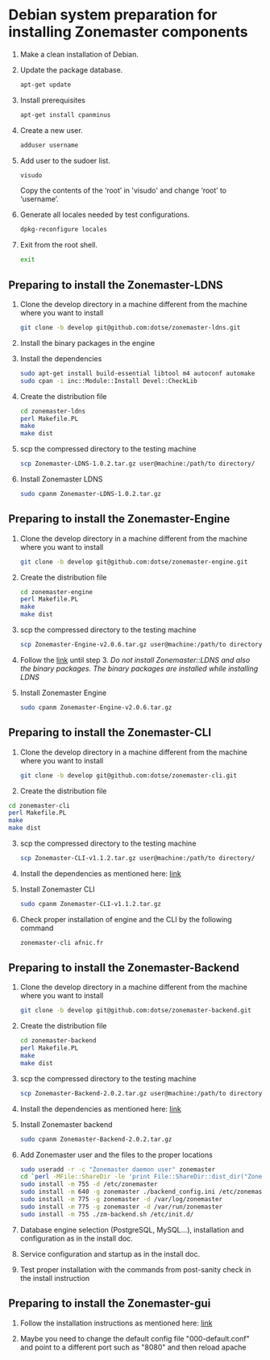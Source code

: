 # Debian system preparation for installing Zonemaster components

1. Make a clean installation of Debian.

2. Update the package database.

   ```sh
   apt-get update
   ```

3. Install prerequisites

   ```sh
   apt-get install cpanminus
   ```

4. Create a new user.

   ```sh
   adduser username
   ```

5. Add user to the sudoer list.

   ```sh
   visudo
   ```

   Copy the contents of the ‘root’ in 'visudo' and change ‘root’ to ‘username’.

6. Generate all locales needed by test configurations.

   ```sh
   dpkg-reconfigure locales
   ```

7. Exit from the root shell.

   ```sh
   exit
   ```


## Preparing to install the Zonemaster-LDNS

1. Clone the develop directory in a machine different from the machine where you
want to install

   ```sh
   git clone -b develop git@github.com:dotse/zonemaster-ldns.git
   ```

2. Install the binary packages in the engine

3. Install the dependencies 

   ```sh
   sudo apt-get install build-essential libtool m4 autoconf automake
   sudo cpan -i inc::Module::Install Devel::CheckLib
   ```

4. Create the distribution file

   ```sh
   cd zonemaster-ldns
   perl Makefile.PL
   make
   make dist
   ```

5. scp the compressed directory to the testing machine

   ```sh
   scp Zonemaster-LDNS-1.0.2.tar.gz user@machine:/path/to directory/
   ```

6. Install Zonemaster LDNS

   ```sh
   sudo cpanm Zonemaster-LDNS-1.0.2.tar.gz
   ```


## Preparing to install the Zonemaster-Engine

1. Clone the develop directory in a machine different from the machine where you
want to install

   ```sh
   git clone -b develop git@github.com:dotse/zonemaster-engine.git
   ```

2. Create the distribution file

   ```sh
   cd zonemaster-engine
   perl Makefile.PL
   make
   make dist
   ```
3. scp the compressed directory to the testing machine 

   ```sh
   scp Zonemaster-Engine-v2.0.6.tar.gz user@machine:/path/to directory/
   ```
4. Follow the
[link](https://github.com/dotse/zonemaster-engine/blob/develop/docs/Installation.md#installation-on-debian)
until step 3. *Do not install Zonemaster::LDNS and also the binary packages. The
binary packages are installed while installing LDNS*

5. Install Zonemaster Engine 

   ```sh
   sudo cpanm Zonemaster-Engine-v2.0.6.tar.gz
   ```


## Preparing to install the Zonemaster-CLI

1. Clone the develop directory in a machine different from the machine where you
want to install

   ```sh
   git clone -b develop git@github.com:dotse/zonemaster-cli.git
   ```

2.  Create the distribution file

   ```sh
   cd zonemaster-cli
   perl Makefile.PL
   make
   make dist
   ```

3. scp the compressed directory to the testing machine

   ```sh
   scp Zonemaster-CLI-v1.1.2.tar.gz user@machine:/path/to directory/
   ```
4. Install the dependencies as mentioned here: 
[link](https://github.com/dotse/zonemaster-cli/blob/develop/docs/Installation.md#2-debian)


5. Install Zonemaster CLI

   ```sh
   sudo cpanm Zonemaster-CLI-v1.1.2.tar.gz
   ```
6. Check proper installation of engine and the CLI by the following command 
   
   ```sh
   zonemaster-cli afnic.fr
   ```


## Preparing to install the Zonemaster-Backend

1. Clone the develop directory in a machine different from the machine where you
want to install

   ```sh
   git clone -b develop git@github.com:dotse/zonemaster-backend.git
   ```

2. Create the distribution file

   ```sh
   cd zonemaster-backend
   perl Makefile.PL
   make
   make dist
   ```

3. scp the compressed directory to the testing machine

   ```sh
   scp Zonemaster-Backend-2.0.2.tar.gz user@machine:/path/to directory/
   ```

4. Install the dependencies as mentioned here:
[link](https://github.com/dotse/zonemaster-backend/blob/develop/docs/Installation.md#4-installation-on-debian)

5. Install Zonemaster backend

   ```sh
   sudo cpanm Zonemaster-Backend-2.0.2.tar.gz
   ```

6. Add Zonemaster user and the files to the proper locations 

   ```sh
   sudo useradd -r -c "Zonemaster daemon user" zonemaster
   cd `perl -MFile::ShareDir -le 'print File::ShareDir::dist_dir("Zonemaster-Backend")'`
   sudo install -m 755 -d /etc/zonemaster
   sudo install -m 640 -g zonemaster ./backend_config.ini /etc/zonemaster/
   sudo install -m 775 -g zonemaster -d /var/log/zonemaster
   sudo install -m 775 -g zonemaster -d /var/run/zonemaster
   sudo install -m 755 ./zm-backend.sh /etc/init.d/
   ```

7. Database engine selection (PostgreSQL, MySQL...), installation and
configuration as in the install doc.

8. Service configuration and startup as in the install doc. 

9. Test proper installation with the commands from post-sanity check in the
install instruction


## Preparing to install the Zonemaster-gui

1. Follow the installation instructions as mentioned here:
[link](https://github.com/zonemaster/zonemaster-gui/blob/master/docs/Installation.md#2-debian)

2. Maybe you need to change the default config file "000-default.conf" and point
to a different port such as "8080" and then reload apache


